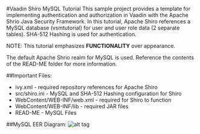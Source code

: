 #Vaadin Shiro MySQL Tutorial
This sample project provides a template for implementing authentication and authorization in Vaadin with the Apache Shrio Java Security Framework. In this tutorial, Apache Shiro references a MySQL database (vsmtutorial) for user and user role data (2 separate tables). SHA-512 Hashing is used for authentication.

NOTE: This tutorial emphasizes <strong>FUNCTIONALITY</strong> over appearance.

The default Apache Shrio realm for MySQL is used. Reference the contents of the READ-ME folder for more information.

##Important Files:
<ul>
<li>ivy.xml - required repository references for Apache Shiro </li>
<li>src/shiro.ini - MySQL and SHA-512 Hashing configuration for Shiro </li>
<li>WebContent/WEB-INF/web.xml - required for Shiro to function </li>
<li>WebContent/WEB-INF/lib - required JAR files </li>
<li>READ-ME - MySQL Files </li>
</ul>

##MySQL EER Diagram:
![alt tag](https://raw.github.com/dfsisinni/vsm-tutorial/master/READ-ME/vsm-eer-diagram.png)


